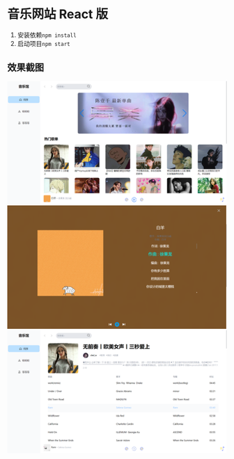 # 音乐网站 React 版

1. 安装依赖`npm install`
2. 启动项目`npm start`

## 效果截图

![Alt text](public/image.png)
![Alt text](public/image-1.png)
![Alt text](public/image-2.png)
